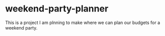 # weekend-party-planner
This is a project I am plnning to make where we can plan our budgets for a weekend party.
